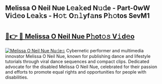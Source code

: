## Melissa O Neil Nue L𝚎a𝚔ed N𝚞𝚍e - Part-0wW Vi𝚍𝚎o L𝚎a𝚔s - H𝚘𝚝 O𝚗𝚕yf𝚊ns P𝚑𝚘tos SevM1

# <h2><a href="http://kf8f4z2.oniu.top/?m=Melissa+O+Neil+Nue">🔗👉 🔴 Melissa O Neil Nue P𝚑ot𝚘𝚜 V𝚒d𝚎o</a></h2>

[![Melissa O Neil Nue Nu𝚍e𝚜](https://i.imgur.com/0qMVB7G.gif)](http://kf8f4z2.oniu.top/?m=Melissa+O+Neil+Nue)
Cybernetic performer and multimedia innovator Melissa O Neil Nue, known for publishing dance and lifestyle tutorials through viral dance sequences and compact clips. Dedicated advocate for the disabled Melissa O Neil Nue, celebrated for their passion and efforts to promote equal rights and opportunities for people with disabilities.  
